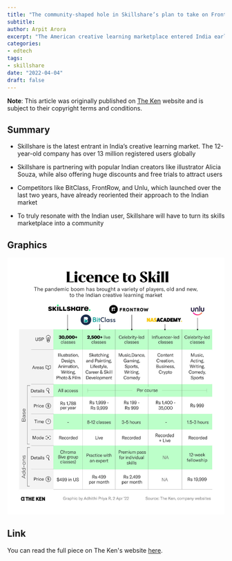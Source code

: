 ```yaml
---
title: "The community-shaped hole in Skillshare’s plan to take on FrontRow, Unlu"
subtitle: 
author: Arpit Arora
excerpt: "The American creative learning marketplace entered India earlier this year with a bank of over 30,000 pre-recorded online classes. It’s already partnering with popular Indian creators and offering attractive subscription prices. But the lack of live classes and interactions between users and teachers puts it at a disadvantage against Indian competitors."
categories:
- edtech
tags:
- skillshare
date: "2022-04-04"
draft: false
---
```


**Note**: This article was originally published on [The Ken](https://the-ken.com) website and is subject to their copyright terms and conditions.

## Summary

- Skillshare is the latest entrant in India’s creative learning market. The 12-year-old company has over 13 million registered users globally

- Skillshare is partnering with popular Indian creators like illustrator Alicia Souza, while also offering huge discounts and free trials to attract users

- Competitors like BitClass, FrontRow, and Unlu, which launched over the last two years, have already reoriented their approach to the Indian market

- To truly resonate with the Indian user, Skillshare will have to turn its skills marketplace into a community

## Graphics

![](comparison.jpg)

## Link

You can read the full piece on The Ken's website [here](https://the-ken.com/story/community-shaped-hole-skillshare-vs-frontrow-unlu/).
